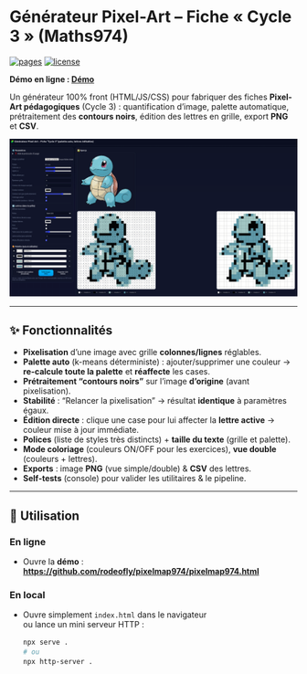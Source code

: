 # Générateur Pixel-Art – Fiche « Cycle 3 » (Maths974)

[![pages](https://img.shields.io/badge/GitHub%20Pages-live-brightgreen)](https://USER.github.io/pixel-art-c3/)
[![license](https://img.shields.io/badge/License-MIT-blue.svg)](LICENSE)

**Démo en ligne : [Démo](https://github.com/rodeofly/pixelmap974/pixelmap974.html)**

Un générateur 100% front (HTML/JS/CSS) pour fabriquer des fiches **Pixel-Art pédagogiques** (Cycle 3) : quantification d’image, palette automatique, prétraitement des **contours noirs**, édition des lettres en grille, export **PNG** et **CSV**.

![Aperçu](screenshot.png)

---

## ✨ Fonctionnalités

- **Pixelisation** d’une image avec grille **colonnes/lignes** réglables.
- **Palette auto** (k-means déterministe) : ajouter/supprimer une couleur → **re-calcule toute la palette** et **réaffecte** les cases.
- **Prétraitement “contours noirs”** sur l’image **d’origine** (avant pixelisation).
- **Stabilité** : “Relancer la pixelisation” → résultat **identique** à paramètres égaux.
- **Édition directe** : clique une case pour lui affecter la **lettre active** → couleur mise à jour immédiate.
- **Polices** (liste de styles très distincts) + **taille du texte** (grille et palette).
- **Mode coloriage** (couleurs ON/OFF pour les exercices), **vue double** (couleurs + lettres).
- **Exports** : image **PNG** (vue simple/double) & **CSV** des lettres.  
- **Self-tests** (console) pour valider les utilitaires & le pipeline.

---

## 🚀 Utilisation

### En ligne
- Ouvre la **démo** : **https://github.com/rodeofly/pixelmap974/pixelmap974.html**

### En local
- Ouvre simplement `index.html` dans le navigateur  
  ou lance un mini serveur HTTP :
  ```bash
  npx serve .
  # ou
  npx http-server .
